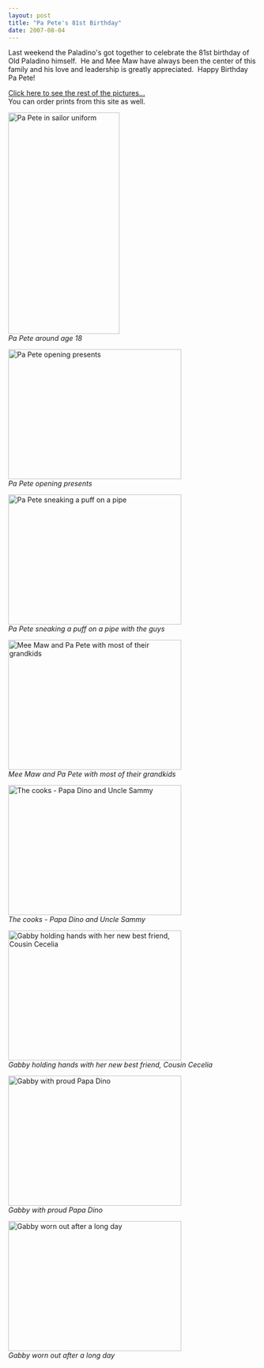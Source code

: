 ```yaml
---
layout: post
title: "Pa Pete's 81st Birthday"
date: 2007-08-04
---
```


<p>Last weekend the Paladino's got together to celebrate the 81st birthday of Old Paladino himself.  He and Mee Maw have always been the center of this family and his love and leadership is greatly appreciated.  Happy Birthday Pa Pete!</p>
<p><a href="http://www.kodakgallery.com/I.jsp?c=rtu9u7e.2re804cy&amp;x=0&amp;y=-hfn95e" target="_blank">Click here to see the rest of the pictures...</a>  <br/>
You can order prints from this site as well.</p>
<p><img alt="Pa Pete in sailor uniform" height="448" src="/thepaladinos/assets/images/2007-08-04-648134783505_0_ALB.jpg" width="225"/><br/>
<em>Pa Pete around age 18</em></p>
<p><img alt="Pa Pete opening presents" height="263" src="/thepaladinos/assets/images/2007-08-04-1.JPG" width="350"/><br/>
<em>Pa Pete opening presents</em></p>
<p><img alt="Pa Pete sneaking a puff on a pipe" height="263" src="/thepaladinos/assets/images/2007-08-04-2.JPG" width="350"/><br/>
<em>Pa Pete sneaking a puff on a pipe with the guys</em></p>
<p><img alt="Mee Maw and Pa Pete with most of their grandkids" height="263" src="/thepaladinos/assets/images/2007-08-04-3.JPG" width="350"/><br/>
<em>Mee Maw and Pa Pete with most of their grandkids</em></p>
<p><img alt="The cooks - Papa Dino and Uncle Sammy" height="263" src="/thepaladinos/assets/images/2007-08-04-4.JPG" width="350"/><br/>
<em>The cooks - Papa Dino and Uncle Sammy</em></p>
<p><img alt="Gabby holding hands with her new best friend, Cousin Cecelia" height="263" src="/thepaladinos/assets/images/2007-08-04-5.JPG" width="350"/><br/>
<em>Gabby holding hands with her new best friend, Cousin Cecelia</em></p>
<p><img alt="Gabby with proud Papa Dino" height="263" src="/thepaladinos/assets/images/2007-08-04-6.JPG" width="350"/><br/>
<em>Gabby with proud Papa Dino</em></p>
<p><img alt="Gabby worn out after a long day" height="263" src="/thepaladinos/assets/images/2007-08-04-7.JPG" width="350"/><br/>
<em>Gabby worn out after a long day</em></p>